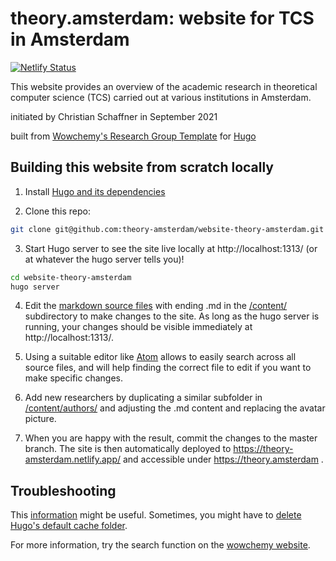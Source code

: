 # theory.amsterdam: website for TCS in Amsterdam
[![Netlify Status](https://api.netlify.com/api/v1/badges/af68c57e-db12-4d28-8383-410f5b7c9981/deploy-status)](https://app.netlify.com/sites/theory-amsterdam/deploys)

This website provides an overview of the academic research in theoretical computer science (TCS) carried out at various institutions in Amsterdam.

initiated by Christian Schaffner in September 2021

built from [Wowchemy's Research Group Template](https://github.com/wowchemy/starter-hugo-research-group) for [Hugo](https://github.com/gohugoio/hugo)

## Building this website from scratch locally

1. Install [Hugo and its dependencies](https://wowchemy.com/docs/getting-started/install-hugo-extended/)

2. Clone this repo:

```bash
git clone git@github.com:theory-amsterdam/website-theory-amsterdam.git
```

3. Start Hugo server to see the site live locally at http://localhost:1313/ (or at whatever the hugo server tells you)!

```bash
cd website-theory-amsterdam
hugo server
```

4. Edit the [markdown source files](https://wowchemy.com/docs/content/writing-markdown-latex/) with ending .md in the [/content/](https://github.com/theory-amsterdam/website-theory-amsterdam/tree/main/content) subdirectory to make changes to the site. As long as the hugo server is running, your changes should be visible immediately at http://localhost:1313/.

5. Using a suitable editor like [Atom](https://atom.io/) allows to easily search across all source files, and will help finding the correct file to edit if you want to make specific changes.

6. Add new researchers by duplicating a similar subfolder in [/content/authors/](https://github.com/theory-amsterdam/website-theory-amsterdam/tree/main/content/authors) and adjusting the .md content and replacing the avatar picture.

7. When you are happy with the result, commit the changes to the master branch. The site is then automatically deployed to https://theory-amsterdam.netlify.app/ and accessible under https://theory.amsterdam .

## Troubleshooting
This [information](https://wowchemy.com/docs/hugo-tutorials/troubleshooting/) might be useful. Sometimes, you might have to [delete Hugo's default cache folder](https://wowchemy.com/docs/hugo-tutorials/troubleshooting/#error-failed-to-resolve-output-format).

For more information, try the search function on the [wowchemy website](https://wowchemy.com/).
